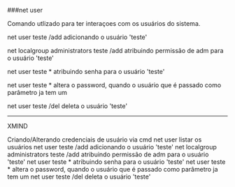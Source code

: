 ###net user

Comando utlizado para ter interaçoes com os usuários do sistema.

net user teste /add
	adicionando o usuário 'teste'


net localgroup administrators teste /add
	atribuindo permissão de adm para o usuário 'teste'

net user teste *
	atribuindo senha para o usuário 'teste'


net user teste *
	altera o password, quando o usuário que é passado como parâmetro ja tem um


net user teste /del
	deleta o usuário 'teste'




----


XMIND


Criando/Alterando credenciais de usuário via cmd
	net user
		listar os usuários
	net user teste /add
		adicionando o usuário 'teste'
	net localgroup administrators teste /add
		atribuindo permissão de adm para o usuário 'teste'
	net user teste *
		atribuindo senha para o usuário 'teste'
	net user teste *
		altera o password, quando o usuário que é passado como parâmetro ja tem um
	net user teste /del
		deleta o usuário 'teste'